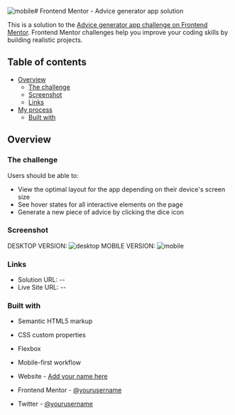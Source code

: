 ![mobile](https://github.com/danilo-asantos/advice-generator-app/assets/120734288/31e58bfb-cdf4-413b-8dd3-235181bb149f)# Frontend Mentor - Advice generator app solution

This is a solution to the [Advice generator app challenge on Frontend Mentor](https://www.frontendmentor.io/challenges/advice-generator-app-QdUG-13db). Frontend Mentor challenges help you improve your coding skills by building realistic projects.

## Table of contents

- [Overview](#overview)
  - [The challenge](#the-challenge)
  - [Screenshot](#screenshot)
  - [Links](#links)
- [My process](#my-process)
  - [Built with](#built-with)


## Overview

### The challenge

Users should be able to:

- View the optimal layout for the app depending on their device's screen size
- See hover states for all interactive elements on the page
- Generate a new piece of advice by clicking the dice icon

### Screenshot
DESKTOP VERSION:
![desktop](https://github.com/danilo-asantos/advice-generator-app/assets/120734288/03bdfd05-e883-4730-9e91-fa8de1337ff3)
MOBILE VERSION:
![mobile](https://github.com/danilo-asantos/advice-generator-app/assets/120734288/ecf57a0f-7159-45b7-b44c-c7024567526f)


### Links

- Solution URL: --
- Live Site URL: --

### Built with

- Semantic HTML5 markup
- CSS custom properties
- Flexbox
- Mobile-first workflow


- Website - [Add your name here](https://www.your-site.com)
- Frontend Mentor - [@yourusername](https://www.frontendmentor.io/profile/yourusername)
- Twitter - [@yourusername](https://www.twitter.com/yourusername)
